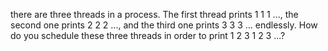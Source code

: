 there are three threads in a process. The first thread prints 1 1 1 ..., the second one prints 2 2 2 ..., and the third one prints 3 3 3 ... endlessly. How do you schedule these three threads in order to print 1 2 3 1 2 3 ...?
